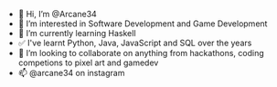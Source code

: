 - 👋 Hi, I’m @Arcane34
- 👀 I’m interested in Software Development and Game Development
- 🌱 I’m currently learning Haskell
- ✅ I've learnt Python, Java, JavaScript and SQL over the years
- 💞️ I’m looking to collaborate on anything from hackathons, coding competions to pixel art and gamedev
- 📫 @arcane34 on instagram 

<!---
Arcane34/Arcane34 is a ✨ special ✨ repository because its `README.md` (this file) appears on your GitHub profile.
You can click the Preview link to take a look at your changes.
--->
